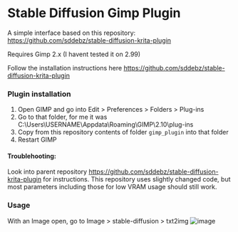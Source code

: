 # Stable Diffusion Gimp Plugin
A simple interface based on this repository: https://github.com/sddebz/stable-diffusion-krita-plugin

Requires Gimp 2.x (I havent tested it on 2.99)


Follow the installation instructions here
https://github.com/sddebz/stable-diffusion-krita-plugin


### Plugin installation

1. Open GIMP and go into Edit > Preferences > Folders > Plug-ins 
2. Go to that folder, for me it was C:\Users\USERNAME\Appdata\Roaming\GIMP\2.10\plug-ins
3. Copy from this repository contents of folder `gimp_plugin` into that folder
4. Restart GIMP


#### Troublehooting:

Look into parent repository https://github.com/sddebz/stable-diffusion-krita-plugin for instructions. This repository uses slightly changed code, but most parameters including those for low VRAM usage should still work.

### Usage
With an Image open, go to Image > stable-diffusion > txt2img
![image](https://user-images.githubusercontent.com/2120738/191792989-7d9cbd08-ae8d-42a1-927e-96ddd62f0f44.png)
